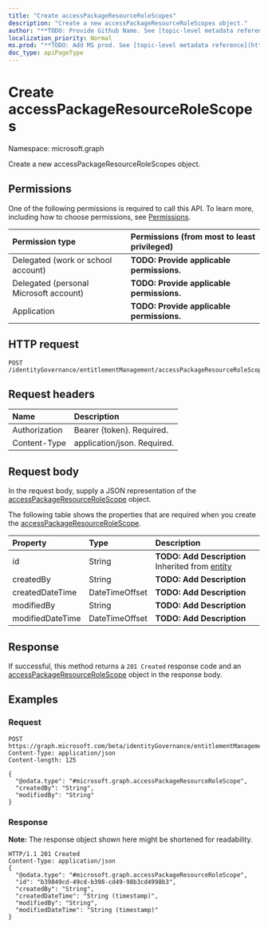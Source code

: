 ```yaml
---
title: "Create accessPackageResourceRoleScopes"
description: "Create a new accessPackageResourceRoleScopes object."
author: "**TODO: Provide Github Name. See [topic-level metadata reference](https://msgo.azurewebsites.net/add/document/guidelines/metadata.html#topic-level-metadata)**"
localization_priority: Normal
ms.prod: "**TODO: Add MS prod. See [topic-level metadata reference](https://msgo.azurewebsites.net/add/document/guidelines/metadata.html#topic-level-metadata)**"
doc_type: apiPageType
---
```


# Create accessPackageResourceRoleScopes
Namespace: microsoft.graph

Create a new accessPackageResourceRoleScopes object.

## Permissions
One of the following permissions is required to call this API. To learn more, including how to choose permissions, see [Permissions](/concepts/permissions-reference.md).

|Permission type|Permissions (from most to least privileged)|
|:---|:---|
|Delegated (work or school account)|**TODO: Provide applicable permissions.**|
|Delegated (personal Microsoft account)|**TODO: Provide applicable permissions.**|
|Application|**TODO: Provide applicable permissions.**|

## HTTP request

<!-- {
  "blockType": "ignored"
}
-->
``` http
POST /identityGovernance/entitlementManagement/accessPackageResourceRoleScopes
```

## Request headers
|Name|Description|
|:---|:---|
|Authorization|Bearer {token}. Required.|
|Content-Type|application/json. Required.|

## Request body
In the request body, supply a JSON representation of the [accessPackageResourceRoleScope](../resources/accesspackageresourcerolescope.md) object.

The following table shows the properties that are required when you create the [accessPackageResourceRoleScope](../resources/accesspackageresourcerolescope.md).

|Property|Type|Description|
|:---|:---|:---|
|id|String|**TODO: Add Description** Inherited from [entity](../resources/entity.md)|
|createdBy|String|**TODO: Add Description**|
|createdDateTime|DateTimeOffset|**TODO: Add Description**|
|modifiedBy|String|**TODO: Add Description**|
|modifiedDateTime|DateTimeOffset|**TODO: Add Description**|



## Response

If successful, this method returns a `201 Created` response code and an [accessPackageResourceRoleScope](../resources/accesspackageresourcerolescope.md) object in the response body.

## Examples

### Request
<!-- {
  "blockType": "request",
  "name": "create_accesspackageresourcerolescope_from_"
}
-->
``` http
POST https://graph.microsoft.com/beta/identityGovernance/entitlementManagement/accessPackageResourceRoleScopes
Content-Type: application/json
Content-length: 125

{
  "@odata.type": "#microsoft.graph.accessPackageResourceRoleScope",
  "createdBy": "String",
  "modifiedBy": "String"
}
```


### Response
**Note:** The response object shown here might be shortened for readability.
<!-- {
  "blockType": "response",
  "truncated": true,
  "@odata.type": "microsoft.graph.accesspackageresourcerolescope"
}
-->
``` http
HTTP/1.1 201 Created
Content-Type: application/json
{
  "@odata.type": "#microsoft.graph.accessPackageResourceRoleScope",
  "id": "b39849cd-49cd-b398-cd49-98b3cd4998b3",
  "createdBy": "String",
  "createdDateTime": "String (timestamp)",
  "modifiedBy": "String",
  "modifiedDateTime": "String (timestamp)"
}
```

